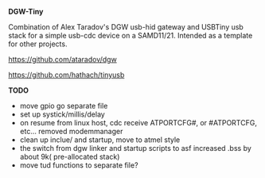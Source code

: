 __DGW-Tiny__

Combination of Alex Taradov's DGW usb-hid gateway and USBTiny usb stack for a simple usb-cdc device on a SAMD11/21. Intended as a template for other projects. 

https://github.com/ataradov/dgw

https://github.com/hathach/tinyusb


__TODO__
+ move gpio go separate file
+ set up systick/millis/delay
+ on resume from linux host, cdc receive ATPORTCFG#, or #ATPORTCFG, etc... removed modemmanager
+ clean up inclue/ and startup, move to atmel style
+ the switch from dgw linker and startup scripts to asf increased .bss by about 9k( pre-allocated stack)
+ move tud functions to separate file?
